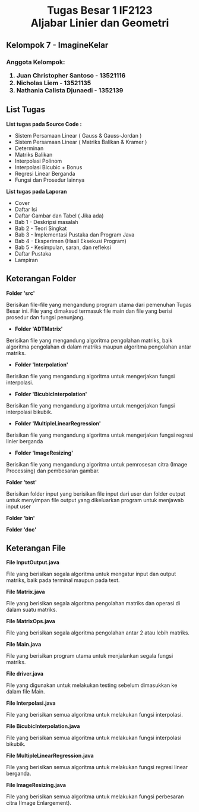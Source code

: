 <h1> <center> Tugas Besar 1 IF2123 <br> 
Aljabar Linier dan Geometri </center> </h1>

<h2> <b> Kelompok 7 - ImagineKelar </b> </h2>
<h3> Anggota Kelompok: 
<ol> 
<li> Juan Christopher Santoso - 13521116 
<li> Nicholas Liem  - 13521135 
<li> Nathania Calista Djunaedi - 1352139
</ol> </h3>

<h2> <b> List Tugas </b> </h2>
<p> <b> List tugas pada Source Code : </b> </p>
<ul>
<li> Sistem Persamaan Linear ( Gauss & Gauss-Jordan )
<li> Sistem Persamaan Linear ( Matriks Balikan & Kramer )
<li> Determinan 
<li> Matriks Balikan
<li> Interpolasi Polinom 
<li> Interpolasi Bicubic + Bonus
<li> Regresi Linear Berganda
<li> Fungsi dan Prosedur lainnya
</ul>

<p><b> List tugas pada Laporan </b></p>
<ul>
<li> Cover 
<li> Daftar Isi
<li> Daftar Gambar dan Tabel ( Jika ada) 
<li> Bab 1 - Deskripsi masalah
<li> Bab 2 - Teori Singkat 
<li> Bab 3 - Implementasi Pustaka dan Program Java
<li> Bab 4 - Eksperimen (Hasil Eksekusi Program)
<li> Bab 5 - Kesimpulan, saran, dan refleksi
<li> Daftar Pustaka
<li> Lampiran

</ul>

<h2> <b> Keterangan Folder </b> </h2>
<p> <b> Folder 'src' </b> </p>
<p> Berisikan file-file yang mengandung program utama dari pemenuhan Tugas Besar ini. File yang dimaksud termasuk file main dan file yang berisi prosedur dan fungsi penunjang. </p>
<ul> <li> <p> <b> Folder 'ADTMatrix' </b> </p> </li> </ul>
<p> Berisikan file yang mengandung algoritma pengolahan matriks, baik algoritma pengolahan di dalam matriks maupun algoritma pengolahan antar matriks.</p>
<ul> <li> <p> <b> Folder 'Interpolation' </b> </p> </li> </ul>
<p> Berisikan file yang mengandung algoritma untuk mengerjakan fungsi interpolasi. </b>
<ul> <li> <p> <b> Folder 'BicubicInterpolation' </b> </p> </li> </ul>
<p> Berisikan file yang mengandung algoritma untuk mengerjakan fungsi interpolasi bikubik. </p>
<ul> <li> <p> <b> Folder 'MultipleLinearRegression' </b> </p> </li> </ul>
<p> Berisikan file yang mengandung algoritma untuk mengerjakan fungsi regresi linier berganda </p>
<ul> <li> <p> <b> Folder 'ImageResizing' </b> </p> </li> </ul>
<p> Berisikan file yang mengandung algoritma untuk pemrosesan citra (Image Processing) dan pembesaran gambar. </p>
<p> <b> Folder 'test' </b> </p>
<p> Berisikan folder input yang berisikan file input dari user dan folder output untuk menyimpan file output yang dikeluarkan program untuk menjawab input user </p>
<p> <b> Folder 'bin' </b> </p>
<p> <b> Folder 'doc' </b> </p>

<h2> <b> Keterangan File </b> </h2>
<p> <b> File InputOutput.java </b> </p>
<p> File yang berisikan segala algoritma untuk mengatur input dan output matriks, baik pada terminal maupun pada text. </p>
<p> <b> File Matrix.java </b> </p>
<p> File yang berisikan segala algoritma pengolahan matriks dan operasi di dalam suatu matriks. </p>
<p> <b> File MatrixOps.java </b> </p>
<p> File yang berisikan segala algoritma pengolahan antar 2 atau lebih matriks. </p>
<p> <b> File Main.java </b> </p>
<p> File yang berisikan program utama untuk menjalankan segala fungsi matriks. </p>
<p> <b> File driver.java </b> </p>
<p> File yang digunakan untuk melakukan testing sebelum dimasukkan ke dalam file Main. </p>
<p> <b> File Interpolasi.java </b> </p>
<p> File yang berisikan semua algoritma untuk melakukan fungsi interpolasi. </p>
<p> <b> File BicubicInterpolation.java </b></p>
<p> File yang berisikan semua algoritma untuk melakukan fungsi interpolasi bikubik. </p>
<p> <b> File MultipleLinearRegression.java </b></p>
<p> File yang berisikan semua algoritma untuk melakukan fungsi regresi linear berganda. </p>
<p> <b> File ImageResizing.java </b> </p>
<p> File yang berisikan semua algoritma untuk melakukan fungsi perbesaran citra (Image Enlargement). </p>